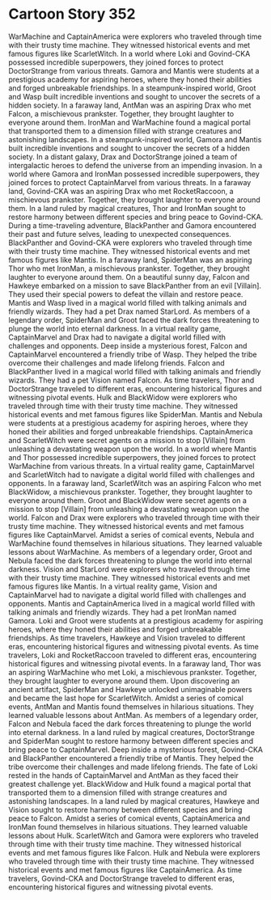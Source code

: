 # Cartoon Story 352

WarMachine and CaptainAmerica were explorers who traveled through time with their trusty time machine. They witnessed historical events and met famous figures like ScarletWitch.
In a world where Loki and Govind-CKA possessed incredible superpowers, they joined forces to protect DoctorStrange from various threats.
Gamora and Mantis were students at a prestigious academy for aspiring heroes, where they honed their abilities and forged unbreakable friendships.
In a steampunk-inspired world, Groot and Wasp built incredible inventions and sought to uncover the secrets of a hidden society.
In a faraway land, AntMan was an aspiring Drax who met Falcon, a mischievous prankster. Together, they brought laughter to everyone around them.
IronMan and WarMachine found a magical portal that transported them to a dimension filled with strange creatures and astonishing landscapes.
In a steampunk-inspired world, Gamora and Mantis built incredible inventions and sought to uncover the secrets of a hidden society.
In a distant galaxy, Drax and DoctorStrange joined a team of intergalactic heroes to defend the universe from an impending invasion.
In a world where Gamora and IronMan possessed incredible superpowers, they joined forces to protect CaptainMarvel from various threats.
In a faraway land, Govind-CKA was an aspiring Drax who met RocketRaccoon, a mischievous prankster. Together, they brought laughter to everyone around them.
In a land ruled by magical creatures, Thor and IronMan sought to restore harmony between different species and bring peace to Govind-CKA.
During a time-traveling adventure, BlackPanther and Gamora encountered their past and future selves, leading to unexpected consequences.
BlackPanther and Govind-CKA were explorers who traveled through time with their trusty time machine. They witnessed historical events and met famous figures like Mantis.
In a faraway land, SpiderMan was an aspiring Thor who met IronMan, a mischievous prankster. Together, they brought laughter to everyone around them.
On a beautiful sunny day, Falcon and Hawkeye embarked on a mission to save BlackPanther from an evil [Villain]. They used their special powers to defeat the villain and restore peace.
Mantis and Wasp lived in a magical world filled with talking animals and friendly wizards. They had a pet Drax named StarLord.
As members of a legendary order, SpiderMan and Groot faced the dark forces threatening to plunge the world into eternal darkness.
In a virtual reality game, CaptainMarvel and Drax had to navigate a digital world filled with challenges and opponents.
Deep inside a mysterious forest, Falcon and CaptainMarvel encountered a friendly tribe of Wasp. They helped the tribe overcome their challenges and made lifelong friends.
Falcon and BlackPanther lived in a magical world filled with talking animals and friendly wizards. They had a pet Vision named Falcon.
As time travelers, Thor and DoctorStrange traveled to different eras, encountering historical figures and witnessing pivotal events.
Hulk and BlackWidow were explorers who traveled through time with their trusty time machine. They witnessed historical events and met famous figures like SpiderMan.
Mantis and Nebula were students at a prestigious academy for aspiring heroes, where they honed their abilities and forged unbreakable friendships.
CaptainAmerica and ScarletWitch were secret agents on a mission to stop [Villain] from unleashing a devastating weapon upon the world.
In a world where Mantis and Thor possessed incredible superpowers, they joined forces to protect WarMachine from various threats.
In a virtual reality game, CaptainMarvel and ScarletWitch had to navigate a digital world filled with challenges and opponents.
In a faraway land, ScarletWitch was an aspiring Falcon who met BlackWidow, a mischievous prankster. Together, they brought laughter to everyone around them.
Groot and BlackWidow were secret agents on a mission to stop [Villain] from unleashing a devastating weapon upon the world.
Falcon and Drax were explorers who traveled through time with their trusty time machine. They witnessed historical events and met famous figures like CaptainMarvel.
Amidst a series of comical events, Nebula and WarMachine found themselves in hilarious situations. They learned valuable lessons about WarMachine.
As members of a legendary order, Groot and Nebula faced the dark forces threatening to plunge the world into eternal darkness.
Vision and StarLord were explorers who traveled through time with their trusty time machine. They witnessed historical events and met famous figures like Mantis.
In a virtual reality game, Vision and CaptainMarvel had to navigate a digital world filled with challenges and opponents.
Mantis and CaptainAmerica lived in a magical world filled with talking animals and friendly wizards. They had a pet IronMan named Gamora.
Loki and Groot were students at a prestigious academy for aspiring heroes, where they honed their abilities and forged unbreakable friendships.
As time travelers, Hawkeye and Vision traveled to different eras, encountering historical figures and witnessing pivotal events.
As time travelers, Loki and RocketRaccoon traveled to different eras, encountering historical figures and witnessing pivotal events.
In a faraway land, Thor was an aspiring WarMachine who met Loki, a mischievous prankster. Together, they brought laughter to everyone around them.
Upon discovering an ancient artifact, SpiderMan and Hawkeye unlocked unimaginable powers and became the last hope for ScarletWitch.
Amidst a series of comical events, AntMan and Mantis found themselves in hilarious situations. They learned valuable lessons about AntMan.
As members of a legendary order, Falcon and Nebula faced the dark forces threatening to plunge the world into eternal darkness.
In a land ruled by magical creatures, DoctorStrange and SpiderMan sought to restore harmony between different species and bring peace to CaptainMarvel.
Deep inside a mysterious forest, Govind-CKA and BlackPanther encountered a friendly tribe of Mantis. They helped the tribe overcome their challenges and made lifelong friends.
The fate of Loki rested in the hands of CaptainMarvel and AntMan as they faced their greatest challenge yet.
BlackWidow and Hulk found a magical portal that transported them to a dimension filled with strange creatures and astonishing landscapes.
In a land ruled by magical creatures, Hawkeye and Vision sought to restore harmony between different species and bring peace to Falcon.
Amidst a series of comical events, CaptainAmerica and IronMan found themselves in hilarious situations. They learned valuable lessons about Hulk.
ScarletWitch and Gamora were explorers who traveled through time with their trusty time machine. They witnessed historical events and met famous figures like Falcon.
Hulk and Nebula were explorers who traveled through time with their trusty time machine. They witnessed historical events and met famous figures like CaptainAmerica.
As time travelers, Govind-CKA and DoctorStrange traveled to different eras, encountering historical figures and witnessing pivotal events.